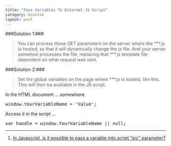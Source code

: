 ```yaml
---
title: "Pass Variables To External JS Script"
category: minutae
layout: post
---
```


###Solution 1:###

> You can process those GET parameters on the server where the ***.js is hosted,
> so that it will dynamically change the js file. And your server somehow
> processes the file, replacing that ***.js template file dependent on what
> request was sent.

###Solution 2:###

>  Set the global variables on the page where ***.js is loaded, like this. This
>  will then be available in the JS script.

In the HTML document ... somewhere.

<pre class="brush: javascript">
window.YourVariableName = 'Value';
</pre>

Access it in the script ...

<pre class="brush: javascript">
var handle = window.YourVariableName || null;
</pre>

---

1. [In Javascript, is it possible to pass a variable into script “src” parameter?][1]

[1]: http://stackoverflow.com/questions/4493319/in-javascript-is-it-possible-to-pass-a-variable-into-script-src-parameter?answertab=votes#tab-top
